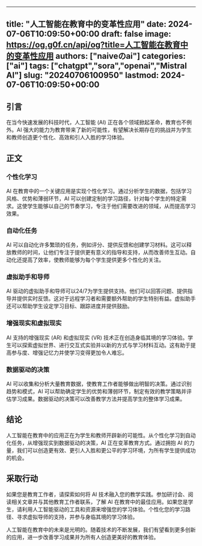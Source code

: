 
---
title: "人工智能在教育中的变革性应用"
date: 2024-07-06T10:09:50+00:00
draft: false
image: https://og.g0f.cn/api/og?title=人工智能在教育中的变革性应用
authors: ["naiveのai"]
categories: ["ai"]
tags: ["chatgpt","sora","openai","Mistral AI"]
slug: "20240706100950"
lastmod: 2024-07-06T10:09:50+00:00
---
## 引言

在当今快速发展的科技时代，人工智能 (AI) 正在各个领域掀起革命，教育也不例外。AI 强大的能力为教育带来了新的可能性，有望解决长期存在的挑战并为学生和教师创造更个性化、高效和引人入胜的学习体验。

## 正文

### 个性化学习

AI 在教育中的一个关键应用是实现个性化学习。通过分析学生的数据，包括学习风格、优势和薄弱环节，AI 可以创建定制的学习路径，针对每个学生的特定需求。这使学生能够以自己的节奏学习，专注于他们需要改进的领域，从而提高学习效果。

### 自动化任务

AI 可以自动化许多繁琐的任务，例如评分、提供反馈和创建学习材料。这可以释放教师的时间，让他们专注于提供更有意义的指导和支持，从而改善师生互动。自动化还提高了效率，使教师能够为每个学生提供更多个性化的关注。

### 虚拟助手和导师

AI 驱动的虚拟助手和导师可以24/7为学生提供支持。他们可以回答问题、提供指导并提供实时反馈。这对于远程学习者和需要额外帮助的学生特别有益。虚拟助手还可以帮助学生设定学习目标、跟踪进度并提供鼓励。

### 增强现实和虚拟现实

AI 支持的增强现实 (AR) 和虚拟现实 (VR) 技术正在创造身临其境的学习体验。学生可以探索虚拟世界、进行交互式实验并以新的方式与学习材料互动。这有助于提高参与度、增强记忆力并使学习变得更加令人难忘。

### 数据驱动的决策

AI 可以收集和分析大量教育数据，使教育工作者能够做出明智的决策。通过识别趋势和模式，AI 可以帮助确定学生的优势和薄弱环节，制定有效的教学策略并评估学习成果。数据驱动的决策可以改善教学方法并提高学生的整体学习成果。

## 结论

人工智能在教育中的应用正在为学生和教师开辟新的可能性。从个性化学习到自动化任务，从增强现实到数据驱动的决策，AI 正在变革教育方式。通过拥抱 AI 的力量，我们可以创造更有效、更引人入胜和更公平的学习环境，为所有学生提供成功的机会。

## 采取行动

如果您是教育工作者，请探索如何将 AI 技术融入您的教学实践。参加研讨会、阅读相关文章并与其他教育工作者联系，了解 AI 在教育中的最佳应用。如果您是学生，请利用人工智能驱动的工具和资源来增强您的学习体验。个性化您的学习路径、寻求虚拟导师的支持，并参与身临其境的学习体验。

人工智能在教育中的未来是光明的。随着技术的不断发展，我们有望看到更多创新的应用，进一步改善学习成果并为所有人创造更美好的教育体验。